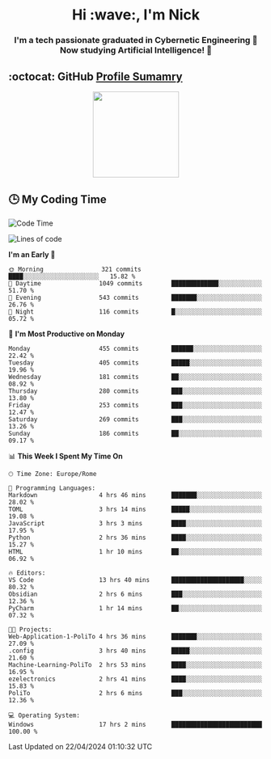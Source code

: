 <h1 align="center">Hi :wave:, I'm Nick</h1>

<h3 align="center">I'm a tech passionate graduated in Cybernetic Engineering 🤖<br>
Now studying Artificial Intelligence! 🧠</h3>


## :octocat: GitHub <a href="https://github.com/vn7n24fzkq/github-profile-summary-cards">Profile Sumamry</a>

<p align="center">
   <img style="height:170px;display:inline-block"  src="http://github-profile-summary-cards.vercel.app/api/cards/profile-details?username=CodeClimberNT&theme=github_dark" />
<!--    <img style="height:170px;display:inline-block"  src="http://github-profile-summary-cards.vercel.app/api/cards/repos-per-language?username=CodeClimberNT&theme=github_dark&exclude=" /> -->
</p>

 ## :clock3: My Coding Time 
 
<!--START_SECTION:waka-->
![Code Time](http://img.shields.io/badge/Code%20Time-172%20hrs%2041%20mins-blue)

![Lines of code](https://img.shields.io/badge/From%20Hello%20World%20I%27ve%20Written-2.6%20million%20lines%20of%20code-blue)

**I'm an Early 🐤** 

```text
🌞 Morning                321 commits         ████░░░░░░░░░░░░░░░░░░░░░   15.82 % 
🌆 Daytime                1049 commits        █████████████░░░░░░░░░░░░   51.70 % 
🌃 Evening                543 commits         ███████░░░░░░░░░░░░░░░░░░   26.76 % 
🌙 Night                  116 commits         █░░░░░░░░░░░░░░░░░░░░░░░░   05.72 % 
```
📅 **I'm Most Productive on Monday** 

```text
Monday                   455 commits         ██████░░░░░░░░░░░░░░░░░░░   22.42 % 
Tuesday                  405 commits         █████░░░░░░░░░░░░░░░░░░░░   19.96 % 
Wednesday                181 commits         ██░░░░░░░░░░░░░░░░░░░░░░░   08.92 % 
Thursday                 280 commits         ███░░░░░░░░░░░░░░░░░░░░░░   13.80 % 
Friday                   253 commits         ███░░░░░░░░░░░░░░░░░░░░░░   12.47 % 
Saturday                 269 commits         ███░░░░░░░░░░░░░░░░░░░░░░   13.26 % 
Sunday                   186 commits         ██░░░░░░░░░░░░░░░░░░░░░░░   09.17 % 
```


📊 **This Week I Spent My Time On** 

```text
🕑︎ Time Zone: Europe/Rome

💬 Programming Languages: 
Markdown                 4 hrs 46 mins       ███████░░░░░░░░░░░░░░░░░░   28.02 % 
TOML                     3 hrs 14 mins       █████░░░░░░░░░░░░░░░░░░░░   19.08 % 
JavaScript               3 hrs 3 mins        ████░░░░░░░░░░░░░░░░░░░░░   17.95 % 
Python                   2 hrs 36 mins       ████░░░░░░░░░░░░░░░░░░░░░   15.27 % 
HTML                     1 hr 10 mins        ██░░░░░░░░░░░░░░░░░░░░░░░   06.92 % 

🔥 Editors: 
VS Code                  13 hrs 40 mins      ████████████████████░░░░░   80.32 % 
Obsidian                 2 hrs 6 mins        ███░░░░░░░░░░░░░░░░░░░░░░   12.36 % 
PyCharm                  1 hr 14 mins        ██░░░░░░░░░░░░░░░░░░░░░░░   07.32 % 

🐱‍💻 Projects: 
Web-Application-1-PoliTo 4 hrs 36 mins       ███████░░░░░░░░░░░░░░░░░░   27.09 % 
.config                  3 hrs 40 mins       █████░░░░░░░░░░░░░░░░░░░░   21.60 % 
Machine-Learning-PoliTo  2 hrs 53 mins       ████░░░░░░░░░░░░░░░░░░░░░   16.95 % 
ezelectronics            2 hrs 41 mins       ████░░░░░░░░░░░░░░░░░░░░░   15.83 % 
PoliTo                   2 hrs 6 mins        ███░░░░░░░░░░░░░░░░░░░░░░   12.36 % 

💻 Operating System: 
Windows                  17 hrs 2 mins       █████████████████████████   100.00 % 
```


 Last Updated on 22/04/2024 01:10:32 UTC
<!--END_SECTION:waka-->

